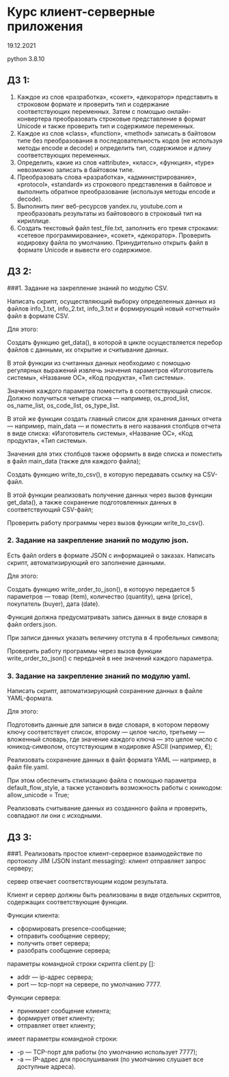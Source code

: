 # Курс клиент-серверные приложения
19.12.2021

python 3.8.10

ДЗ 1:
---
1. Каждое из слов «разработка», «сокет», «декоратор» представить в строковом формате и проверить тип и 
содержание соответствующих переменных. Затем с помощью онлайн-конвертера преобразовать строковые представление 
в формат Unicode и также проверить тип и содержимое переменных.
2. Каждое из слов «class», «function», «method» записать в байтовом типе без преобразования в последовательность кодов 
(не используя методы encode и decode) и определить тип, содержимое и длину соответствующих переменных.
3. Определить, какие из слов «attribute», «класс», «функция», «type» невозможно записать в байтовом типе.
4. Преобразовать слова «разработка», «администрирование», «protocol», «standard» из строкового представления в байтовое 
и выполнить обратное преобразование (используя методы encode и decode).
5. Выполнить пинг веб-ресурсов yandex.ru, youtube.com и преобразовать результаты из байтовового в строковый тип на кириллице.
6. Создать текстовый файл test_file.txt, заполнить его тремя строками: «сетевое программирование», «сокет», «декоратор». 
Проверить кодировку файла по умолчанию. Принудительно открыть файл в формате Unicode и вывести его содержимое.


ДЗ 2:
---
###1. Задание на закрепление знаний по модулю CSV. 

Написать скрипт, осуществляющий выборку определенных данных из файлов info_1.txt, info_2.txt, info_3.txt
и формирующий новый «отчетный» файл в формате CSV. 

Для этого:

Создать функцию get_data(), в которой в цикле осуществляется перебор файлов с данными, их открытие и считывание данных.

В этой функции из считанных данных необходимо с помощью регулярных выражений извлечь значения параметров 
«Изготовитель системы», «Название ОС», «Код продукта», «Тип системы». 

Значения каждого параметра поместить в соответствующий список. 
Должно получиться четыре списка — например, os_prod_list, os_name_list, os_code_list, os_type_list. 

В этой же функции создать главный список для хранения данных отчета — например, main_data — 
и поместить в него названия столбцов отчета в виде списка: «Изготовитель системы», «Название ОС», 
«Код продукта», «Тип системы». 

Значения для этих столбцов также оформить в виде списка и поместить в файл main_data 
(также для каждого файла);

Создать функцию write_to_csv(), в которую передавать ссылку на CSV-файл. 

В этой функции реализовать получение данных через вызов функции get_data(), 
а также сохранение подготовленных данных в соответствующий CSV-файл;

Проверить работу программы через вызов функции write_to_csv(). 

### 2. Задание на закрепление знаний по модулю json. 

Есть файл orders в формате JSON с информацией о заказах. 
Написать скрипт, автоматизирующий его заполнение данными. 

Для этого:

Создать функцию write_order_to_json(), в которую передается 5 параметров — товар (item), 
количество (quantity), цена (price), покупатель (buyer), дата (date). 

Функция должна предусматривать запись данных в виде словаря в файл orders.json. 

При записи данных указать величину отступа в 4 пробельных символа;

Проверить работу программы через вызов функции write_order_to_json() с передачей в нее значений каждого параметра. 

### 3. Задание на закрепление знаний по модулю yaml. 

Написать скрипт, автоматизирующий сохранение данных в файле YAML-формата. 

Для этого:

Подготовить данные для записи в виде словаря, в котором первому ключу соответствует список, 
второму — целое число, третьему — вложенный словарь, где значение каждого ключа — это целое число 
с юникод-символом, отсутствующим в кодировке ASCII (например, €);

Реализовать сохранение данных в файл формата YAML — например, в файл file.yaml. 

При этом обеспечить стилизацию файла с помощью параметра default_flow_style, 
а также установить возможность работы с юникодом: allow_unicode = True;

Реализовать считывание данных из созданного файла и проверить, совпадают ли они с исходными.

ДЗ 3:
---
###1. Реализовать простое клиент-серверное взаимодействие по протоколу JIM (JSON instant messaging):
клиент отправляет запрос серверу;

сервер отвечает соответствующим кодом результата. 

Клиент и сервер должны быть реализованы в виде отдельных скриптов, содержащих соответствующие функции. 

Функции клиента:
- сформировать presence-сообщение;
- отправить сообщение серверу;
- получить ответ сервера; 
- разобрать сообщение сервера; 

параметры командной строки скрипта client.py <addr> [<port>]: 
- addr — ip-адрес сервера;
- port — tcp-порт на сервере, по умолчанию 7777. 

Функции сервера: 
- принимает сообщение клиента; 
- формирует ответ клиенту; 
- отправляет ответ клиенту; 

имеет параметры командной строки: 
- -p <port> — TCP-порт для работы (по умолчанию использует 7777); 
- -a <addr> — IP-адрес для прослушивания (по умолчанию слушает все доступные адреса).